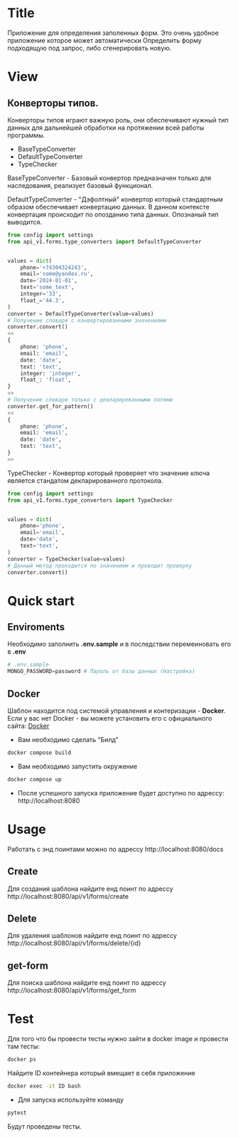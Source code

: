 # Title
Приложение для определения заполенных форм.
Это очень удобное приложение которое может автоматически Определить
форму подходящую под запрос, либо сгенерировать новую.
# View
## Конверторы типов.
Конверторы типов играют важную роль,
они обеспечивают нужный тип данных для дальнейшей обработки
на протяжении всей работы программы.
- BaseTypeConverter
- DefaultTypeConverter
- TypeChecker

BaseTypeConverter -
Базовый конвертор предназначен только для наследования,
реализует базовый функционал.

DefaultTypeConverter -
"Дэфолтный" конвертор который стандартным образом
обеспечивает конвертацию данных. В данном контексте
конвертация происходит по опозданию типа данных.
Опознаный тип выводится.

```python
from config import settings
from api_v1.forms.type_converters import DefaultTypeConverter


values = dict(
    phone='+74304324243',
    email='some@yandex.ru',
    date='2024-01-01',
    text='some_text',
    integer='33',
    float_='44.3',
)
converter = DefaultTypeConverter(value=values)
# Получение словаря с конвертированными значениями
converter.convert()
<<
{
    phone: 'phone',
    email: 'email',
    date: 'date',
    text: 'text',
    integer: 'integer',
    float_: 'float',
}
>>
# Получение словаря только с декларированными полями
converter.get_for_pattern()
<<
{
    phone: 'phone',
    email: 'email',
    date: 'date',
    text: 'text',
}
>>
```

TypeChecker -
Конвертор который проверяет что значение ключа является
стандатом декларированного протокола.

```python
from config import settings
from api_v1.forms.type_converters import TypeChecker


values = dict(
    phone='phone',
    email='email',
    date='date',
    text='text',
)
converter = TypeChecker(value=values)
# Данный метод проходится по значением и проводит проверку
converter.convert()
```
# Quick start
## Enviroments
Необходимо заполнить **.env.sample** и в последствии перемеиновать его в **.env**
```python
# .env.sample
MONGO_PASSWORD=password # Пароль от базы данных (Настройка)
```
## Docker
Шаблон находится под системой управления и контеризации - **Docker**.
Если у вас нет Docker - вы можете установить его с официального сайта: [Docker](https://www.docker.com/get-started/)
- Вам необходимо сделать "Билд"
```bash
docker compose build
```
- Вам необходимо запустить окружение
```bash
docker compose up
```
- После успешного запуска приложение будет доступно по адрессу: http://localhost:8080
# Usage
Работать с энд поинтами можно по адрeссу http://localhost:8080/docs
## Create
Для создания шаблона найдите енд поинт по адрессу http://localhost:8080/api/v1/forms/create
## Delete
Для удаления шаблонов найдите енд поинт по адрессу http://localhost:8080/api/v1/forms/delete/{id}
## get-form
Для поиска шаблона найдите енд поинт по адрессу http://localhost:8080/api/v1/forms/get_form

# Test
Для того что бы провести тесты нужно зайти в docker image и провести там тесты:
```bash
docker ps
```
Найдите ID контейнера который вмещает в себя приложение
```bash
docker exec -it ID bash
```
- Для запуска используйте команду
```bash
pytest
```
Будут проведены тесты.